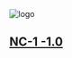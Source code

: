 <div class="center">
<img alt="logo" src="https://firebasestorage.googleapis.com/v0/b/mathlog-361213.appspot.com/o/uploads%2Fmathdown%2FgqvceW8soR94vwUoys8e.jpg?alt=media"/>
<h2><a href="https://sinh76821661.github.io/Nihilicm-1/en">NC-1 -1.0</a></h2>
</div>
